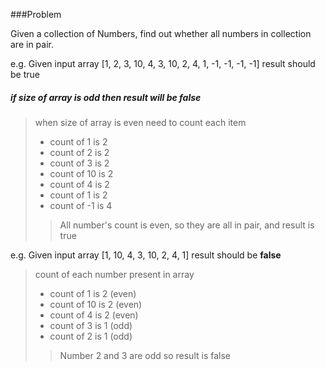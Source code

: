 ###Problem

Given a collection of Numbers, find out whether all numbers in collection are in pair.

e.g. Given input array [1, 2, 3, 10, 4, 3, 10, 2, 4, 1, -1, -1, -1, -1]  result should be true

##### if size of array is odd then result will be false

> when size of array is even need to count each item
>- count of 1 is 2
>- count of 2 is 2 
>- count of 3 is 2
>- count of 10 is 2
>- count of 4 is 2
>- count of 1 is 2
>- count of -1 is 4
>> All number's count is even, so they are all in pair, and result is true

e.g. Given input array [1, 10, 4, 3, 10, 2, 4, 1]  result should be **false**

> count of each number present in array
>- count of 1 is 2 (even) 
>- count of 10 is 2 (even)
>- count of 4 is 2 (even)
>- count of 3 is 1 (odd)
>- count of 2 is 1 (odd)
>> Number 2 and 3 are odd so result is false





